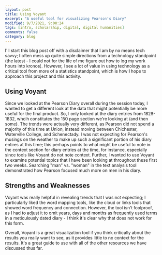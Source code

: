 ```yaml
---
layout: post
title: Using Voyant
excerpt: "A useful tool for visualizing Pearson's Diary"
modified: 9/7/2021, 9:00:24
tags: [intro, scholarship, digital, digital humanities]
comments: false
category: blog
---
```


I'll start this blog post off with a disclaimer that I am by no means tech savvy; I often mess up quite simple directions from a technology standpoint (the latest - I could not for the life of me figure out how to log my work hours into kronos). However, I see a lot of value in using technology as a critical tool from more of a statistics standpoint, which is how I hope to approach this project and this activity. 

## Using Voyant 
Since we looked at the Pearson Diary overall during the session today, I wanted to get a different look at the data that might potentially be more useful for the final product. So, I only looked at the diary entries from 1828-1832, whcih constitutes the 150 page section we're looking at (and then some). The trends were actually very different, as Pearson did not spend a majority of this time at Union, instead moving between Chichester, Waterville College, and Schenectady. I was not expecting for Pearson's musings on the weather to make up such a significant portion of his diary entires at this time; this perhaps points to what might be useful to note in the context section for diary entries at the time, for instance, especially since tools like Voyant do not note context. Further, I wanted to use Voyant to examine potential topics that I have been looking at throughout these first two weeks. Searching "man" vs. "woman" in the text analysis tool demonstrated how Pearson focused much more on men in his diary. 

## Strengths and Weaknesses 
Voyant was really helpful in revealing trends that I was not expecting; I particularly liked the word mapping tools, like the cloud or links tools that showed word frequency and connection. However, the tool isn't foolproof, as I had to adjust it to omit years, days and months as frequently used terms in a meticulously dated diary - I think it's clear why that does not work for this form. 

Overall, Voyant is a great visualization tool if you think critically about the results you really want to see, as it provides little to no context for the results. It's a great guide to use with all of the other resources we have discussed thus far.  
